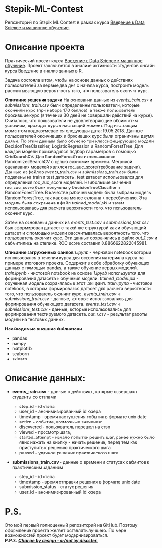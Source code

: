 # Stepik-ML-Contest
Репозиторий по Stepik ML Contest в рамках курса [Введение в Data Science и машинное обучение](https://stepik.org/course/4852).

# Описание проекта
Практический проект курса [Введение в Data Science и машинное обучение](https://stepik.org/course/4852).
Проект заключается в анализе активности студентов онлайн курса Введение в анализ данных в R.

Задача состояла в том, чтобы на основе данных о действиях пользователей за первые два дня с начала курса, построить модель
рассчитывающую вероятность того, что пользователь окончит курс.

**Описание решения задачи**
На основании данных из *events_train.csv* и *submissions_train.csv* были определенны пользователи, которые окончили курс (при наборе 170 баллов),
а также пользователи бросившие курс (в течении 30 дней не совершали действий на курсе). Считалось, что пользователи не удовлетворяющие обоим этим условиям, проходят курс в настоящий момент.
Под настоящим моментом подразумевается следующая дата: 19.05.2018. Данные пользователей окончивших и бросивших курс были ограничены двумя днями.
По этим данным было обучено три классифицирующие модели DecisionTreeСlassifier, LogisticRegression и RandomForestTree. Для каждой модели производился подбор параметров с помощью GridSearchCV.
Для RandomForestTree использовался RandomizedSearchCV с целью экономии времени. Метрикой оценивания моделей являлся roc_auc_score(требование задачи).
Данные из файлов *events_train.csv* и *submissions_train.csv* были поделены на train и test датасеты. test датасет использовался для определения roc_auc_score моделей.
Наибольшие значения roc_auc_score были получены у DecisionTreeСlassifier и RandomForestTree. В качестве рабочей модели была выбрана модель RandomForestTree, так как она менее склонна к переобучению.
Эта модель была сохранена в файл *trained_model.pkl* и затем использовалась для расчета вероятности того, что пользователь окончит курс.

Затем на основании данных из *events_test.csv* и *submissions_test.csv* был сформирован датасет с такой же структурой как и обучающий датасет и с помощью модели рассчитывалась вероятность того, что пользователь окончит курс.
Эти данные сохранялись в файле *out_1.csv* и сабмитились на степике. ROC score составил 0.8866922822045981.

**Описание загруженных файлов**
*1.ipynb* - черновой notebook который использовался в течении курса для освоения материала курса на примере итогового проекта. Содержит в себе обработку обучающих данных с помощью pandas, а также обучение первых моделей.
*train.ipynb* - чистовой notebook на основе *1.ipynb* используется для формирования датасета и обучения модели.
*trained_model.pkl* - обученная модель сохранялась в этот .pkl файл.
*train.ipynb* - чистовой notebook, в котором формировался датасет для расчета вероятности того, что пользователь окончит курс. 
*events_train.csv* и *submissions_train.csv* - данные, которые использовались для формирования обучающего датасета.
*events_test.csv* и *submissions_test.csv* - данные, которые использовались для формирования тестируемого датасета.
*out_1.csv* - результат работы модели на тестовых данных.

**Необходимые внешние библиотеки**
* pandas
* numpy
* matplotlib
* seaborn
* sklearn


# Описание данных:

* **events_train.csv** - данные о действиях, которые совершают студенты со стэпами

  * step_id - id стэпа
  * user_id - анонимизированный id юзера
  * timestamp - время наступления события в формате unix date
  * action - событие, возможные значения: 
  * discovered - пользователь перешел на стэп
  * viewed - просмотр шага,
  * started_attempt - начало попытки решить шаг, ранее нужно было явно нажать на кнопку - начать решение, перед тем как приступить к решению практического шага
  * passed - удачное решение практического шага

* **submissions_train.csv** - данные о времени и статусах сабмитов к практическим заданиям

  * step_id - id стэпа
  * timestamp - время отправки решения в формате unix date
  * submission_status - статус решения
  * user_id - анонимизированный id юзера
 
# P.S. 
Это мой первый полноценный репозиторий на GitHub. Поэтому оформление проекта желает оставлять лучшего. По мере возможностей проект будет модернизироваться.<br>
**P.P.S.** 
***<ins>Сhange by design - or/not by disaster.</ins>***

  
